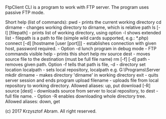 FtpClient CLI is a program to work with FTP server. The program uses passive FTP mode.

Short help (list of commands):
 pwd                - prints the current working directory
 cd dirname         - changes working directory to dirname, which is relative path
 ls [-l] [filepath] - prints list of working directory, using option -l shows extended list
                    - filepath is a path to file (simple wild cards supported, e.g.: *.php)
 connect [-d] [hostname [user [port]]] - establishes connection with given host, password required.
                    - Option -d lunch program in debug mode - FTP commands visible
 help               - prints this short help
 mv source dest     - moves source file to the destination (must be full file name)
 rm [-f] [-d] path  - removes given path. Option -f tells that path is file, -d - directory
 set location localpath - sets local repository, localpath e.g. G:\Programs\Server\
 mkdir dirname      - makes directory 'dirname' in working directory
 exit               - quits server session and ends program
 upload filename    - uploads file from local repository to working directory. Allowed aliases: up, put
 download [-R] source [dest] - downloads source from server to local repository, to dest - full file name.
                    - Option -R enables downloading whole directory tree. Allowed aliases: down, get
                    
 (c) 2017 Krzysztof Abram. 
 All right reserved.

